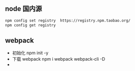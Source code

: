 ## node 国内源

``` sh
npm config set registry  https://registry.npm.taobao.org/
npm config get registry
```


## webpack

- 初始化  npm init -y 
- 下载 webpack   npm i webpack webpack-cli -D
- 